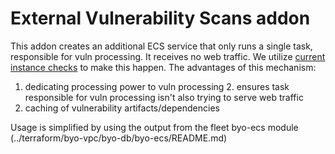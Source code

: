 # External Vulnerability Scans addon
This addon creates an additional ECS service that only runs a single task, responsible for vuln processing. It receives
no web traffic. We utilize [current instance checks](https://fleetdm.com/docs/configuration/fleet-server-configuration#current-instance-checks) to make this happen. The advantages of this mechanism:

1. dedicating processing power to vuln processing
    2. ensures task responsible for vuln processing isn't also trying to serve web traffic
2. caching of vulnerability artifacts/dependencies


Usage is simplified by using the output from the fleet byo-ecs module (../terraform/byo-vpc/byo-db/byo-ecs/README.md)
